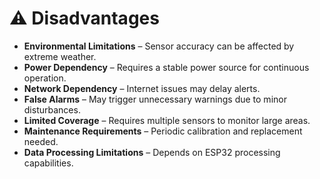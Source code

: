 # ⚠️ Disadvantages

- **Environmental Limitations** – Sensor accuracy can be affected by extreme weather.
- **Power Dependency** – Requires a stable power source for continuous operation.
- **Network Dependency** – Internet issues may delay alerts.
- **False Alarms** – May trigger unnecessary warnings due to minor disturbances.
- **Limited Coverage** – Requires multiple sensors to monitor large areas.
- **Maintenance Requirements** – Periodic calibration and replacement needed.
- **Data Processing Limitations** – Depends on ESP32 processing capabilities.
